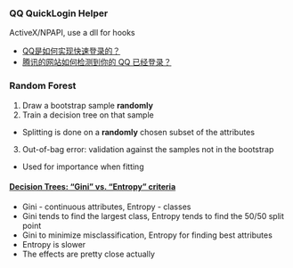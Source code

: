 ### QQ QuickLogin Helper

ActiveX/NPAPI, use a dll for hooks

* [QQ是如何实现快速登录的？](http://www.zhihu.com/question/20038903)
* [腾讯的网站如何检测到你的 QQ 已经登录？](http://www.lovelucy.info/tencent-sso.html)


### Random Forest

1. Draw a bootstrap sample **randomly**
2. Train a decision tree on that sample
  * Splitting is done on a **randomly** chosen subset of the attributes
3. Out-of-bag error: validation against the samples not in the bootstrap
  * Used for importance when fitting


#### [Decision Trees: “Gini” vs. “Entropy” criteria](http://www.garysieling.com/blog/sklearn-gini-vs-entropy-criteria)

* Gini - continuous attributes, Entropy - classes
* Gini tends to find the largest class, Entropy tends to find the 50/50 split point
* Gini to minimize misclassification, Entropy for finding best attributes
* Entropy is slower
* The effects are pretty close actually
